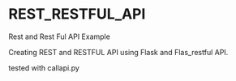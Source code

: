 # REST_RESTFUL_API
Rest and Rest Ful API Example

Creating REST and RESTFUL API using Flask and Flas_restful API.

tested with callapi.py
